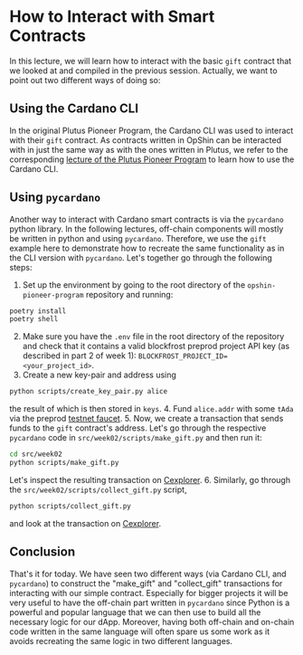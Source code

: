 # How to Interact with Smart Contracts

In this lecture, we will learn how to interact with the basic `gift` contract that we looked at and compiled in the previous session. Actually, we want to point out two different ways of doing so:

## Using the Cardano CLI

In the original Plutus Pioneer Program, the Cardano CLI was used to interact with their `gift` contract. As contracts written in OpShin can be interacted with in just the same way as with the ones written in Plutus, we refer to the corresponding [lecture of the Plutus Pioneer Program](https://www.youtube.com/watch?v=2MbzKzoBiak) to learn how to use the Cardano CLI.

## Using `pycardano`

Another way to interact with Cardano smart contracts is via the `pycardano` python library. In the following lectures, off-chain components will mostly be written in python and using `pycardano`. Therefore, we use the `gift` example here to demonstrate how to recreate the same functionality as in the CLI version with `pycardano`. Let's together go through the following steps:

1. Set up the environment by going to the root directory of the `opshin-pioneer-program` repository and running:
```bash
poetry install
poetry shell
```
2. Make sure you have the `.env` file in the root directory of the repository and check that it contains a valid blockfrost preprod project API key (as described in part 2 of week 1): `BLOCKFROST_PROJECT_ID=<your_project_id>`.
3. Create a new key-pair and address using
```bash
python scripts/create_key_pair.py alice
```
the result of which is then stored in `keys`.
4. Fund `alice.addr` with some `tAda` via the preprod [testnet faucet](https://docs.cardano.org/cardano-testnet/tools/faucet/).
5. Now, we create a transaction that sends funds to the `gift` contract's address. Let's go through the respective `pycardano` code in `src/week02/scripts/make_gift.py` and then run it:
```bash
cd src/week02
python scripts/make_gift.py
```
Let's inspect the resulting transaction on [Cexplorer](https://preprod.cexplorer.io).
6. Similarly, go through the `src/week02/scripts/collect_gift.py` script,
```bash
python scripts/collect_gift.py
```
and look at the transaction on [Cexplorer](https://preprod.cexplorer.io).

## Conclusion

That's it for today. We have seen two different ways (via Cardano CLI, and `pycardano`) to construct the "make_gift" and "collect_gift" transactions for interacting with our simple contract. Especially for bigger projects it will be very useful to have the off-chain part written in `pycardano` since Python is a powerful and popular language that we can then use to build all the necessary logic for our dApp. Moreover, having both off-chain and on-chain code written in the same language will often spare us some work as it avoids recreating the same logic in two different languages.
